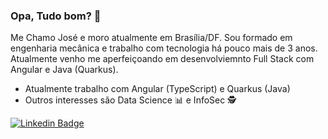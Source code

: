 ### Opa, Tudo bom? :wave:
Me Chamo José e moro atualmente em Brasília/DF. Sou formado em engenharia mecânica e trabalho com tecnologia há pouco mais de 3 anos.
Atualmente venho me aperfeiçoando em desenvolviemnto Full Stack com Angular e Java (Quarkus).

- Atualmente trabalho com Angular (TypeScript) e Quarkus (Java)
- Outros interesses são Data Science :bar_chart: e InfoSec :detective:

[![Linkedin Badge](https://img.shields.io/badge/-LinkedIn-blue?style=flat-square&logo=Linkedin&logoColor=white&link=https://www.linkedin.com/in/jose-ibiapina/)](https://www.linkedin.com/in/jose-ibiapina/)
